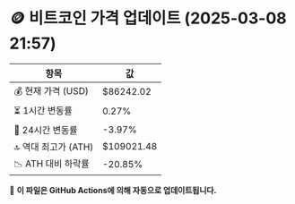 # 🪙 비트코인 가격 업데이트 (2025-03-08 21:57)

| 항목                | 값 |
|--------------------|----------------|
| 💰 현재 가격 (USD) | $86242.02 |
| ⏳ 1시간 변동률    | 0.27% |
| 📆 24시간 변동률   | -3.97% |
| 🔝 역대 최고가 (ATH) | $109021.48 |
| 📉 ATH 대비 하락률 | -20.85% |

🔄 **이 파일은 GitHub Actions에 의해 자동으로 업데이트됩니다.**
